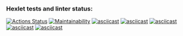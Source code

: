 ### Hexlet tests and linter status:
[![Actions Status](https://github.com/gabrvp/php-project-45/actions/workflows/hexlet-check.yml/badge.svg)](https://github.com/gabrvp/php-project-45/actions)
[![Maintainability](https://api.codeclimate.com/v1/badges/86ca40c90905090ecad7/maintainability)](https://codeclimate.com/github/gabrvp/php-project-45/maintainability)
[![asciicast](https://asciinema.org/a/AbbSM3VkXkCmJw5FMdDjsNIB0.svg)](https://asciinema.org/a/AbbSM3VkXkCmJw5FMdDjsNIB0)
[![asciicast](https://asciinema.org/a/n4OORewwsH6PKOkTQlcg4a2oV.svg)](https://asciinema.org/a/n4OORewwsH6PKOkTQlcg4a2oV)
[![asciicast](https://asciinema.org/a/n1CSPDItWkUnkSm8fPknXws8l.svg)](https://asciinema.org/a/n1CSPDItWkUnkSm8fPknXws8l)
[![asciicast](https://asciinema.org/a/xgHb9UovFCGn3qzTx7Vb58zR3.svg)](https://asciinema.org/a/xgHb9UovFCGn3qzTx7Vb58zR3)
[![asciicast](https://asciinema.org/a/1kP2feWfbQFdEkS5v5yHLZ6xe.svg)](https://asciinema.org/a/1kP2feWfbQFdEkS5v5yHLZ6xe)
